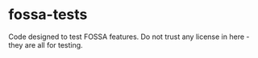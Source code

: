 # fossa-tests
Code designed to test FOSSA features. Do not trust any license in here - they are all for testing.
